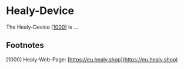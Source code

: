 # Healy-Device

The Healy-Device [[1000](#1000)] is ...

## Footnotes

[<a id="1000"/>1000] Healy-Web-Page: [https://eu.healy.shop](https://eu.healy.shop)